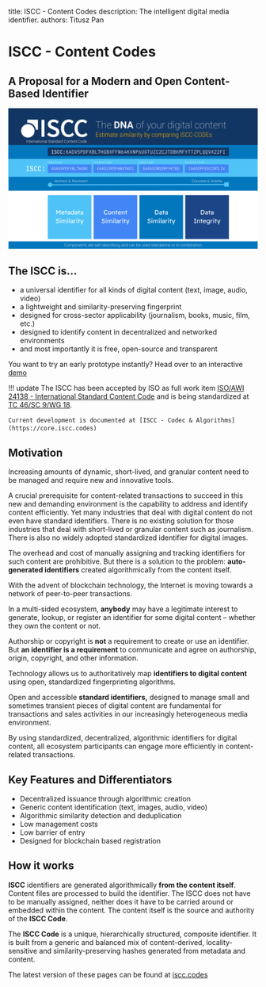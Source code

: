 title: ISCC - Content Codes
description: The intelligent digital media identifier.
authors: Titusz Pan

# ISCC - Content Codes

## A Proposal for a Modern and Open Content-Based Identifier

![iscc-sample](images/iscc-algo-design.svg)

## The ISCC is...

- a universal identifier for all kinds of digital content (text, image, audio, video)
- a lightweight and similarity-preserving fingerprint
- designed for cross-sector applicability (journalism, books, music, film, etc.)
- designed to identify content in decentralized and networked environments
- and most importantly it is free, open-source and transparent

You want to try an early prototype instantly? Head over to an interactive [demo](https://iscc.coblo.net)

!!! update
    The ISCC has been accepted by ISO as full work item [ISO/AWI 24138 - International Standard Content Code](https://www.iso.org/standard/77899.html) and is being standardized at [TC 46/SC 9/WG 18](https://www.iso.org/committee/48836.html).

    Current development is documented at [ISCC - Codec & Algorithms](https://core.iscc.codes)



## Motivation

Increasing amounts of dynamic, short-lived, and granular content need to be managed and require new and innovative tools.

A crucial prerequisite for content-related transactions to succeed in this new and demanding environment is the capability to address and identify content efficiently. Yet many industries that deal with digital content do not even have standard identifiers. There is no existing solution for those industries that deal with short-lived or granular content such as journalism. There is also no widely adopted standardized identifier for digital images.

The overhead and cost of manually assigning and tracking identifiers for such content are prohibitive. But there is a solution to the problem: **auto-generated identifiers** created algorithmically from the content itself.

With the advent of blockchain technology, the Internet is moving towards a network of peer-to-peer transactions.

In a multi-sided ecosystem, **anybody** may have a legitimate interest to generate, lookup, or register an identifier for some digital content – whether they own the content or not.

Authorship or copyright is **not** a requirement to create or use an identifier. But **an identifier is a requirement** to communicate and agree on authorship, origin, copyright, and other information.

Technology allows us to authoritatively map **identifiers to digital content** using open, standardized fingerprinting algorithms.

Open and accessible **standard identifiers,** designed to manage small and sometimes transient pieces of digital content are fundamental for transactions and sales activities in our increasingly heterogeneous media environment.

By using standardized, decentralized, algorithmic identifiers for digital content, all ecosystem participants can engage more efficiently in content-related transactions.

## Key Features and Differentiators

- Decentralized issuance through algorithmic creation
- Generic content identification (text, images, audio, video)
- Algorithmic similarity detection and deduplication
- Low management costs
- Low barrier of entry
- Designed for blockchain based registration

## How it works

**ISCC** identifiers are generated algorithmically **from the content itself**. Content files are processed to build the identifier. The ISCC does not have to be manually assigned, neither does it have to be carried around or embedded within the content. The content itself is the source and authority of the **ISCC Code**.

The **ISCC Code** is a unique, hierarchically structured, composite identifier. It is built from a generic and balanced mix of content-derived, locality-sensitive and similarity-preserving hashes generated from metadata and content.

The latest version of these pages can be found at [iscc.codes](http://iscc.codes)
